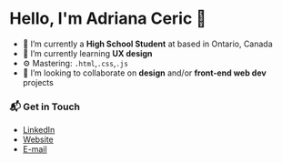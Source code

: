 # Hello, I'm Adriana Ceric 👋

- 🔭 I’m currently a **High School Student** at based in Ontario, Canada
- 🌱 I’m currently learning **UX design**
- ⚙️ Mastering: `.html`,`.css`,`.js`
- 👯 I’m looking to collaborate on **design** and/or **front-end web dev** projects

### 📬 Get in Touch
- [LinkedIn](https://www.linkedin.com/in/adriana-ceric/)
- [Website](adrianaceric.github.io)
- [E-mail](adriana.ceric@gmail.com)

